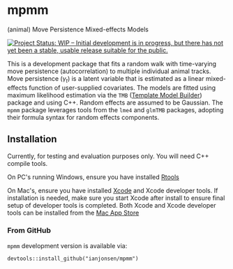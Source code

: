 # mpmm
(animal) Move Persistence Mixed-effects Models

[![Project Status: WIP – Initial development is in progress, but there has not yet been a stable, usable release suitable for the public.](http://www.repostatus.org/badges/latest/wip.svg)](http://www.repostatus.org/#wip)

This is a development package that fits a random walk with time-varying move persistence (autocorrelation) to multiple individual animal tracks. Move persistence ($\gamma_{t}$) is a latent variable that is estimated as a linear mixed-effects function of user-supplied covariates. The models are fitted using maximum likelihood estimation via the `TMB` ([Template Model Builder](https://github.com/kaskr/adcomp)) package and using C++. Random effects are assumed to be Gaussian. The `mpmm` package leverages tools from the `lme4` and `glmTMB` packages, adopting their formula syntax for random effects components. 

## Installation 
Currently, for testing and evaluation purposes only. You will need C++ compile tools. 

On PC's running Windows, ensure you have installed [Rtools](https://cran.r-project.org/bin/windows/Rtools/) 

On Mac's, ensure you have installed [Xcode](https://developer.apple.com/xcode/) and Xcode developer tools. If installation is needed, make sure you start Xcode after install to ensure final setup of developer tools is completed. Both Xcode and Xcode developer tools can be installed from the [Mac App Store](https://itunes.apple.com/au/app/xcode/id497799835?mt=12)

### From GitHub
`mpmm` development version is available via:
```
devtools::install_github("ianjonsen/mpmm")
```
